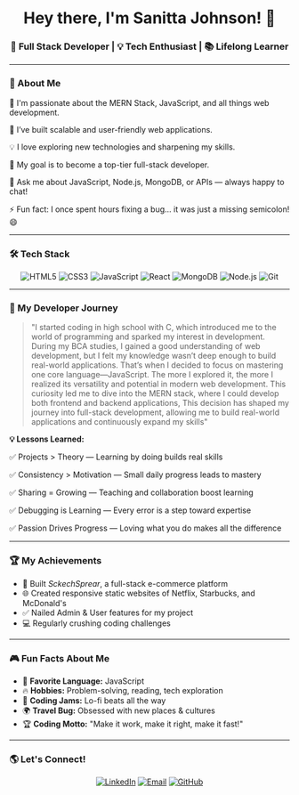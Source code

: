 <h1 align="center">Hey there, I'm Sanitta Johnson! 👋</h1>



<h3 align="center">🚀 Full Stack Developer | 💡 Tech Enthusiast | 📚 Lifelong Learner</h3>

---

### 🌟 About Me
🌱 I'm passionate about the MERN Stack, JavaScript, and all things web development.

🚀 I’ve built scalable and user-friendly web applications.

💡 I love exploring new technologies and sharpening my skills.

🎯 My goal is to become a top-tier full-stack developer.

💬 Ask me about JavaScript, Node.js, MongoDB, or APIs — always happy to chat!

⚡ Fun fact: I once spent hours fixing a bug... it was just a missing semicolon! 😄

---

### 🛠️ Tech Stack
<p align="center">
  <img src="https://img.shields.io/badge/HTML5-E34F26?style=for-the-badge&logo=html5&logoColor=white" alt="HTML5">
  <img src="https://img.shields.io/badge/CSS3-1572B6?style=for-the-badge&logo=css3&logoColor=white" alt="CSS3">
  <img src="https://img.shields.io/badge/JavaScript-F7DF1E?style=for-the-badge&logo=javascript&logoColor=black" alt="JavaScript">
  <img src="https://img.shields.io/badge/React-61DAFB?style=for-the-badge&logo=react&logoColor=black" alt="React">
  <img src="https://img.shields.io/badge/MongoDB-47A248?style=for-the-badge&logo=mongodb&logoColor=white" alt="MongoDB">
  <img src="https://img.shields.io/badge/Node.js-339933?style=for-the-badge&logo=node.js&logoColor=white" alt="Node.js">
  <img src="https://img.shields.io/badge/Git-F05032?style=for-the-badge&logo=git&logoColor=white" alt="Git">
</p>

---

### 🎯 My Developer Journey
> "I started coding in high school with C, which introduced me to the world of programming and sparked my interest in development. During my BCA studies, I gained a good understanding of web development, but I felt my knowledge wasn’t deep enough to build real-world applications. That’s when I decided to focus on mastering one core language—JavaScript. The more I explored it, the more I realized its versatility and potential in modern web development. This curiosity led me to dive into the MERN stack, where I could develop both frontend and backend applications, This decision has shaped my journey into full-stack development, allowing me to build real-world applications and continuously expand my skills"

**💡 Lessons Learned:**  

✅ Projects > Theory — Learning by doing builds real skills

✅ Consistency > Motivation — Small daily progress leads to mastery

✅ Sharing = Growing — Teaching and collaboration boost learning

✅ Debugging is Learning — Every error is a step toward expertise

✅ Passion Drives Progress — Loving what you do makes all the difference

---

### 🏆 My Achievements
- 🎯 Built *SckechSprear*, a full-stack e-commerce platform  
- 🌐 Created responsive static websites of Netflix, Starbucks, and McDonald's
- ✅ Nailed Admin & User features for my project  
- 💻 Regularly crushing coding challenges  
---

### 🎮 Fun Facts About Me
- 🎯 **Favorite Language:** JavaScript  
- 🔥 **Hobbies:** Problem-solving, reading, tech exploration  
- 🎵 **Coding Jams:** Lo-fi beats all the way  
- 🌍 **Travel Bug:** Obsessed with new places & cultures  
- 🏆 **Coding Motto:** "Make it work, make it right, make it fast!"  

---

### 🌎 Let's Connect!
<p align="center">
  <a href="https://linkedin.com/in/sanitta-johnson-5b7820325"><img src="https://img.shields.io/badge/LinkedIn-0077B5?style=for-the-badge&logo=linkedin&logoColor=white" alt="LinkedIn"></a>
  <a href="mailto:sanittajohnson28@gmail.com"><img src="https://img.shields.io/badge/Email-D14836?style=for-the-badge&logo=gmail&logoColor=white" alt="Email"></a>
  <a href="https://github.com/Sanitta2002"><img src="https://img.shields.io/badge/GitHub-181717?style=for-the-badge&logo=github&logoColor=white" alt="GitHub"></a>
</p>
